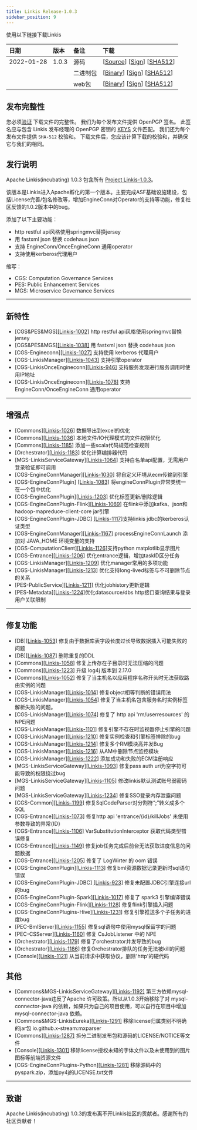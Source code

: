 ```yaml
---
title: Linkis Release-1.0.3
sidebar_position: 9
--- 
```


使用以下链接下载Linkis

| 日期 | 版本| 备注 | 下载 |
|:-----|:--------|:------|:-------|
| 2022-01-28| 1.0.3 | 源码 | [[Source](https://www.apache.org/dyn/closer.lua/incubator/linkis/release-1.0.3/apache-linkis-1.0.3-incubating-src.tar.gz)]  [[Sign](https://downloads.apache.org/incubator/linkis/release-1.0.3/apache-linkis-1.0.3-incubating-src.tar.gz.asc)]   [[SHA512](https://downloads.apache.org/incubator/linkis/release-1.0.3/apache-linkis-1.0.3-incubating-src.tar.gz.sha512)] |
| |                 | 二进制包 | [[Binary](https://www.apache.org/dyn/closer.lua/incubator/linkis/release-1.0.3/apache-linkis-1.0.3-incubating-bin.tar.gz)]  [[Sign](https://downloads.apache.org/incubator/linkis/release-1.0.3/apache-linkis-1.0.3-incubating-bin.tar.gz.asc)]   [[SHA512](https://downloads.apache.org/incubator/linkis/release-1.0.3/apache-linkis-1.0.3-incubating-bin.tar.gz.sha512)] |
| |                 | web包 | [[Binary](https://www.apache.org/dyn/closer.lua/incubator/linkis/release-1.0.3/apache-linkis-1.0.3-incubating-web-bin.tar.gz)]  [[Sign](https://downloads.apache.org/incubator/linkis/release-1.0.3/apache-linkis-1.0.3-incubating-web-bin.tar.gz.asc)]   [[SHA512](https://downloads.apache.org/incubator/linkis/release-1.0.3/apache-linkis-1.0.3-incubating-web-bin.tar.gz.sha512)] |


## 发布完整性
   您必须[验证](https://www.apache.org/info/verification.html) 下载文件的完整性。 我们为每个发布文件提供 OpenPGP 签名。 此签名应与包含 Linkis 发布经理的 OpenPGP 密钥的 [KEYS](https://downloads.apache.org/incubator/linkis/KEYS) 文件匹配。 我们还为每个发布文件提供 <code>SHA-512</code> 校验和。 下载文件后，您应该计算下载的校验和，并确保它与我们的相同。

## 发行说明

Apache Linkis(incubating) 1.0.3 包含所有 [Project Linkis-1.0.3](https://github.com/apache/incubator-linkis/projects/13)。

该版本是Linkis进入Apache孵化的第一个版本。主要完成ASF基础设施建设，包括License完善/包名修改等，增加EngineConn对Operator的支持等功能，修复社区反馈的1.0.2版本中的bug。

添加了以下主要功能：
* http restful api风格使用springmvc替换jersey
* 用 fastxml json 替换 codehaus json
* 支持 EngineConn/OnceEngineConn 通用operator
* 支持使用kerberos代理用户

缩写：
- CGS: Computation Governance Services
- PES: Public Enhancement Services
- MGS: Microservice Governance Services
---

## 新特性

* \[CGS&PES&MGS][[Linkis-1002]](https://github.com/apache/incubator-linkis/pull/1002) http restful api风格使用springmvc替换jersey
* \[CGS&PES&MGS][[Linkis-1038]](https://github.com/apache/incubator-linkis/pull/1038) 用 fastxml json 替换 codehaus json
* \[CGS-Engineconn][[Linkis-1027]](https://github.com/apache/incubator-linkis/pull/1027) 支持使用 kerberos 代理用户
* \[CGS-LinkisManager][[Linkis-1043]](https://github.com/apache/incubator-linkis/pull/1043) 支持引擎operator
* \[CGS-LinkisOnceEngineconn][[Linkis-946]](https://github.com/apache/incubator-linkis/pull/946) 支持服务发现进行服务调用时使用IP地址
* \[CGS-LinkisOnceEngineconn][[Linkis-1078]](https://github.com/apache/incubator-linkis/pull/1078) 支持EngineConn/OnceEngineConn 通用operator


---

## 增强点
* \[Commons][[Linkis-1026]](https://github.com/apache/incubator-linkis/pull/1026) 数据导出到excel的优化
* \[Commons][[Linkis-1036]](https://github.com/apache/incubator-linkis/pull/1036) 本地文件/IO代理模式的文件权限优化
* \[Commons][[Linkis-1185]](https://github.com/apache/incubator-linkis/pull/1185) 添加一些scala代码规范检查规则
* \[Orchestrator][[Linkis-1183]](https://github.com/apache/incubator-linkis/pull/1183) 优化计算编排器代码
* \[MGS-LinkisServiceGateway][[Linkis-1064]](https://github.com/apache/incubator-linkis/pull/1064) 支持白名单api配置，无需用户登录验证即可调用
* \[CGS-EngineConnManager][[Linkis-1030]](https://github.com/apache/incubator-linkis/pull/1030) 将自定义环境从ecm传输到引擎
* \[CGS-EngineConnPlugin] [[Linkis-1083]](https://github.com/apache/incubator-linkis/pull/1083) 将engineConnPlugin异常类统一在一个包中优化
* \[CGS-EngineConnPlugin][[Linkis-1203]](https://github.com/apache/incubator-linkis/pull/1203) 优化标签更新/删除逻辑
* \[CGS-EngineConnPlugin-Flink][[Linkis-1069]](https://github.com/apache/incubator-linkis/pull/1069) 在flink中添加kafka、json和hadoop-mapreduce-client-core jar引擎
* \[CGS-EngineConnPlugin-JDBC] [[Linkis-1117]](https://github.com/apache/incubator-linkis/pull/1117)支持linkis jdbc的kerberos认证类型
* \[CGS-EngineConnManager][[Linkis-1167]](https://github.com/apache/incubator-linkis/pull/1167) processEngineConnLaunch 添加对 JAVA_HOME 环境变量的支持
* \[CGS-ComputationClient][[Linkis-1126]](https://github.com/apache/incubator-linkis/pull/1126)支持python matplotlib显示图片
* \[CGS-Entrance][[Linkis-1206]](https://github.com/apache/incubator-linkis/pull/1206) 优化entrance逻辑，增加taskID区分任务
* \[CGS-LinkisManager][[Linkis-1209]](https://github.com/apache/incubator-linkis/pull/1209) 优化manager常用的多项功能
* \[CGS-LinkisManager][[Linkis-1213]](https://github.com/apache/incubator-linkis/pull/1213) 优化支持long-lived标签与不可删除节点的关系
* \[PES-PublicService][[Linkis-1211]](https://github.com/apache/incubator-linkis/pull/1211) 优化jobhistory更新逻辑
* \[PES-Metadata][[Linkis-1224]](https://github.com/apache/incubator-linkis/pull/1224)优化datasource/dbs http接口查询结果与登录用户关联限制

---
## 修复功能
* \[DB][[Linkis-1053]](https://github.com/apache/incubator-linkis/pull/1053) 修复由于数据库表字段长度过长导致数据插入可能失败的问题
* \[DB][[Linkis-1087]](https://github.com/apache/incubator-linkis/pull/1087) 删除重复的DDL
* \[Commons][[Linkis-1058]](https://github.com/apache/incubator-linkis/pull/1058) 修复上传存在子目录时无法压缩的问题
* \[Commons][[Linkis-1223]](https://github.com/apache/incubator-linkis/pull/1223) 升级 log4j 版本到 2.17.0
* \[Commons][[Linkis-1052]](https://github.com/apache/incubator-linkis/pull/1052) 修复了当主机名以应用程序名称开头时无法获取路由实例的问题
* \[CGS-LinkisManager][[Linkis-1014]](https://github.com/apache/incubator-linkis/pull/1014) 修复object相等判断的错误用法
* \[CGS-LinkisManager][[Linkis-1054]](https://github.com/apache/incubator-linkis/pull/1054) 修复了当主机名包含服务名时实例标签解析失败的问题。
* \[CGS-LinkisManager][[Linkis-1074]](https://github.com/apache/incubator-linkis/pull/1074) 修复了 http api 'rm/userresources' 的 NPE问题
* \[CGS-LinkisManager][[Linkis-1101]](https://github.com/apache/incubator-linkis/pull/1101) 修复引擎不存在时监视器停止引擎的问题
* \[CGS-LinkisManager][[Linkis-1210]](https://github.com/apache/incubator-linkis/pull/1210) 修复实例检查和引擎标签排除的bug
* \[CGS-LinkisManager][[Linkis-1214]](https://github.com/apache/incubator-linkis/pull/1214) 修复多个RM模块高并发Bug
* \[CGS-LinkisManager][[Linkis-1216]](https://github.com/apache/incubator-linkis/pull/1216) 从AM中删除节点监控模块
* \[CGS-LinkisManager][[Linkis-1222]](https://github.com/apache/incubator-linkis/pull/1222) 添加成功和失败的ECM注册响应
* \[MGS-LinkisServiceGateway][[Linkis-1093]](https://github.com/apache/incubator-linkis/pull/1093) 修复pass auth uri为空字符可能导致的权限绕过bug
* \[MGS-LinkisServiceGateway][[Linkis-1105]](https://github.com/apache/incubator-linkis/pull/1105) 修改linkis默认测试账号弱密码问题
* \[MGS-LinkisServiceGateway][[Linkis-1234]](https://github.com/apache/incubator-linkis/pull/1234) 修复SSO登录内存泄露问题
* \[CGS-Common][[Linkis-1199]](https://github.com/apache/incubator-linkis/pull/1199) 修复SqlCodeParser对分割符“;”转义成多个SQL
* \[CGS-Entrance][[Linkis-1073]](https://github.com/apache/incubator-linkis/pull/1073) 修复http api 'entrance/{id}/killJobs' 未使用参数导致的异常{ID}
* \[CGS-Entrance][[Linkis-1106]](https://github.com/apache/incubator-linkis/pull/1106) VarSubstitutionInterceptor 获取代码类型错误修复
* \[CGS-Entrance][[Linkis-1149]](https://github.com/apache/incubator-linkis/pull/1149) 修复job任务完成后前台无法获取进度信息的问题数据
* \[CGS-Entrance][[Linkis-1205]](https://github.com/apache/incubator-linkis/pull/1205) 修复了 LogWirter 的 oom 错误
* \[CGS-EngineConnPlugin][[Linkis-1113]](https://github.com/apache/incubator-linkis/pull/1113) 修复bml资源数据记录更新时sql语句错误
* \[CGS-EngineConnPlugin-JDBC] [[Linkis-923]](https://github.com/apache/incubator-linkis/pull/923) 修复未配置JDBC引擎连接url的bug
* \[CGS-EngineConnPlugin-Spark][[Linkis-1017]](https://github.com/apache/incubator-linkis/pull/1017) 修复了 spark3 引擎编译错误
* \[CGS-EngineConnPlugin-Flink][[Linkis-1128]](https://github.com/apache/incubator-linkis/pull/1129) 修复flink引擎插入问题
* \[CGS-EngineConnPlugins-Hive][[Linkis-1231]](https://github.com/apache/incubator-linkis/pull/1231) 修复引擎推送多个子任务的进度bug
* \[PEC-BmlServer][[Linkis-1155]](https://github.com/apache/incubator-linkis/pull/1155) 修复sql语句中使用mysql保留字的问题
* \[PEC-CSServer][[Linkis-1160]](https://github.com/apache/incubator-linkis/pull/1160) 修复 CsJobListener 中的 NPE
* \[Orchestrator][[Linkis-1179]](https://github.com/apache/incubator-linkis/pull/1179) 修复了orchestrator并发导致的bug
* \[Orchestrator][[Linkis-1186]](https://github.com/apache/incubator-linkis/pull/1186) 修复Orchestrator排队的任务无法被kill的问题
* \[Console][[Linkis-1121]](https://github.com/apache/incubator-linkis/pull/1121) 从当前请求中获取协议，删除'http'的硬代码

## 其他
* \[Commons&MGS-LinkisServiceGateway][[Linkis-1192]](https://github.com/apache/incubator-linkis/pull/1092) 第三方依赖mysql-connector-java违反了Apache 许可政策。所以从1.0.3开始移除了对 mysql-connector-java 的依赖，如果只为自己的项目使用，可以自行在项目中增加 mysql-connector-java 依赖。
* \[Commons&MGS-LinkisEureka][[Linkis-1291]](https://github.com/apache/incubator-linkis/pull/1291) 移除license归属类别不明确的jar包 io.github.x-stream:mxparser 
* \[Commons][[Linkis-1287]](https://github.com/apache/incubator-linkis/pull/1287) 拆分二进制发布包和源码的LICENSE/NOTICE等文件
* \[Console][[Linkis-1301]](https://github.com/apache/incubator-linkis/pull/1301) 移除license授权未知的字体文件以及未使用到的图片图标等前端资源文件
* \[CGS-EngineConnPlugins-Python][[Linkis-1281]](https://github.com/apache/incubator-linkis/pull/1281) 移除源码中的pyspark.zip，添加py4j的LICENSE.txt文件

---------

## 致谢
Apache Linkis(incubating) 1.0.3的发布离不开Linkis社区的贡献者。感谢所有的社区贡献者！